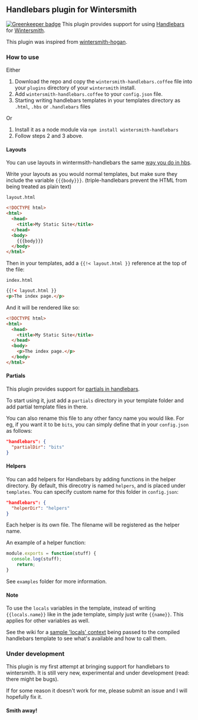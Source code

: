 ## Handlebars plugin for Wintersmith

[![Greenkeeper badge](https://badges.greenkeeper.io/tnguyen14/wintersmith-handlebars.svg)](https://greenkeeper.io/)
This plugin provides support for using [Handlebars](http://handlebarsjs.com) for [Wintersmith](http://wintersmith.io).

This plugin was inspired from [wintersmith-hogan](https://github.com/sfrdmn/wintersmith-hogan).

### How to use
Either

1. Download the repo and copy the `wintersmith-handlebars.coffee` file into your `plugins` directory of your `wintersmith` install.
2. Add `wintersmith-handlebars.coffee` to your `config.json` file.
3. Starting writing handlebars templates in your templates directory as `.html`, `.hbs` or `.handlebars` files

Or

1. Install it as a node module via `npm install wintersmith-handlebars`
2. Follow steps 2 and 3 above.

#### Layouts
You can use layouts in wintermsith-handlebars the same [way you do in hbs](https://github.com/barc/express-hbs#syntax).

Write your layouts as you would normal templates, but make sure they include the variable `{{{body}}}`. (triple-handlebars prevent the HTML from being treated as plain text)

`layout.html`
```html
<!DOCTYPE html>
<html>
  <head>
    <title>My Static Site</title>
  </head>
  <body>
    {{{body}}}
  </body>
</html>
```

Then in your templates, add a `{{!< layout.html }}` reference at the top of the file:

`index.html`
```html
{{!< layout.html }}
<p>The index page.</p>
```

And it will be rendered like so:

```html
<!DOCTYPE html>
<html>
  <head>
    <title>My Static Site</title>
  </head>
  <body>
    <p>The index page.</p>
  </body>
</html>
```

#### Partials
This plugin provides support for [partials in handlebars](https://github.com/wycats/handlebars.js/#partials).

To start using it, just add a `partials` directory in your template folder and add partial template files in there.

You can also rename this file to any other fancy name you would like. For eg, if you want it to be `bits`, you can simply define that in your `config.json` as follows:

```json
"handlebars": {
  "partialDir": "bits"
}
```
#### Helpers
You can add helpers for Handlebars by adding functions in the helper directory. By default, this direcotry is named `helpers`, and is placed under `templates`. You can specify custom name for this folder in `config.json`:
```json
"handlebars": {
  "helperDir": "helpers"
}
```

Each helper is its own file. The filename will be registered as the helper name.

An example of a helper function:
```js
module.exports = function(stuff) {
  console.log(stuff);
    return;
}
```
See `examples` folder for more information.

#### Note
To use the `locals` variables in the template, instead of writing `{{locals.name}}` like in the jade template, simply just write `{{name}}`. This applies for other variables as well.

See the wiki for a [sample 'locals' context](https://github.com/tnguyen14/wintersmith-handlebars/wiki/Sample-locals-variables) being passed to the compiled handlebars template to see what's available and how to call them.

### Under development
This plugin is my first attempt at bringing support for handlebars to wintersmith. It is still very new, experimental and under development (read: there might be bugs).

If for some reason it doesn't work for me, please submit an issue and I will hopefully fix it.

#### Smith away!
